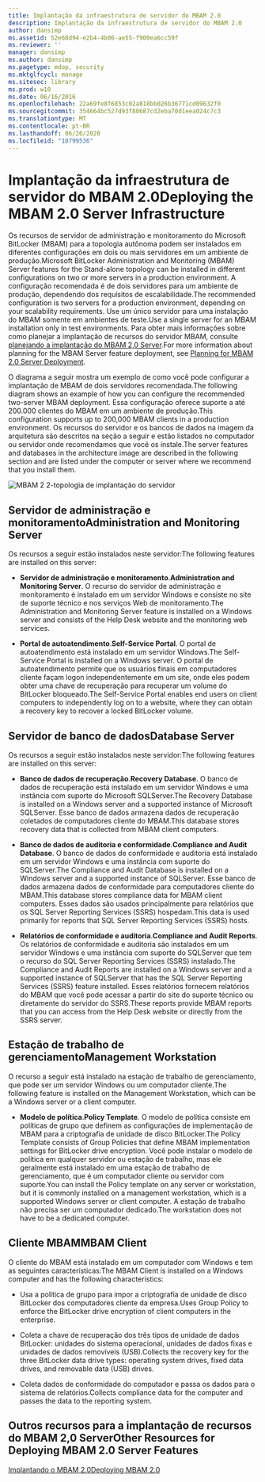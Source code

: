 ```yaml
---
title: Implantação da infraestrutura de servidor do MBAM 2.0
description: Implantação da infraestrutura de servidor do MBAM 2.0
author: dansimp
ms.assetid: 52e68d94-e2b4-4b06-ae55-f900ea6cc59f
ms.reviewer: ''
manager: dansimp
ms.author: dansimp
ms.pagetype: mdop, security
ms.mktglfcycl: manage
ms.sitesec: library
ms.prod: w10
ms.date: 06/16/2016
ms.openlocfilehash: 22a69fe8f6853c02a818bb026b36771cd09632f0
ms.sourcegitcommit: 354664bc527d93f80687cd2eba70d1eea024c7c3
ms.translationtype: MT
ms.contentlocale: pt-BR
ms.lasthandoff: 06/26/2020
ms.locfileid: "10799536"
---
```

# <span data-ttu-id="5e992-103">Implantação da infraestrutura de servidor do MBAM 2.0</span><span class="sxs-lookup"><span data-stu-id="5e992-103">Deploying the MBAM 2.0 Server Infrastructure</span></span>


<span data-ttu-id="5e992-104">Os recursos de servidor de administração e monitoramento do Microsoft BitLocker (MBAM) para a topologia autônoma podem ser instalados em diferentes configurações em dois ou mais servidores em um ambiente de produção.</span><span class="sxs-lookup"><span data-stu-id="5e992-104">Microsoft BitLocker Administration and Monitoring (MBAM) Server features for the Stand-alone topology can be installed in different configurations on two or more servers in a production environment.</span></span> <span data-ttu-id="5e992-105">A configuração recomendada é de dois servidores para um ambiente de produção, dependendo dos requisitos de escalabilidade.</span><span class="sxs-lookup"><span data-stu-id="5e992-105">The recommended configuration is two servers for a production environment, depending on your scalability requirements.</span></span> <span data-ttu-id="5e992-106">Use um único servidor para uma instalação do MBAM somente em ambientes de teste.</span><span class="sxs-lookup"><span data-stu-id="5e992-106">Use a single server for an MBAM installation only in test environments.</span></span> <span data-ttu-id="5e992-107">Para obter mais informações sobre como planejar a implantação de recursos do servidor MBAM, consulte [planejando a implantação do MBAM 2,0 Server](planning-for-mbam-20-server-deployment-mbam-2.md).</span><span class="sxs-lookup"><span data-stu-id="5e992-107">For more information about planning for the MBAM Server feature deployment, see [Planning for MBAM 2.0 Server Deployment](planning-for-mbam-20-server-deployment-mbam-2.md).</span></span>

<span data-ttu-id="5e992-108">O diagrama a seguir mostra um exemplo de como você pode configurar a implantação de MBAM de dois servidores recomendada.</span><span class="sxs-lookup"><span data-stu-id="5e992-108">The following diagram shows an example of how you can configure the recommended two-server MBAM deployment.</span></span> <span data-ttu-id="5e992-109">Essa configuração oferece suporte a até 200.000 clientes do MBAM em um ambiente de produção.</span><span class="sxs-lookup"><span data-stu-id="5e992-109">This configuration supports up to 200,000 MBAM clients in a production environment.</span></span> <span data-ttu-id="5e992-110">Os recursos do servidor e os bancos de dados na imagem da arquitetura são descritos na seção a seguir e estão listados no computador ou servidor onde recomendamos que você os instale.</span><span class="sxs-lookup"><span data-stu-id="5e992-110">The server features and databases in the architecture image are described in the following section and are listed under the computer or server where we recommend that you install them.</span></span>

![MBAM 2 2-topologia de implantação do servidor](images/mbam2-3-servers.gif)

## <span data-ttu-id="5e992-112">Servidor de administração e monitoramento</span><span class="sxs-lookup"><span data-stu-id="5e992-112">Administration and Monitoring Server</span></span>


<span data-ttu-id="5e992-113">Os recursos a seguir estão instalados neste servidor:</span><span class="sxs-lookup"><span data-stu-id="5e992-113">The following features are installed on this server:</span></span>

-   <span data-ttu-id="5e992-114">**Servidor de administração e monitoramento**.</span><span class="sxs-lookup"><span data-stu-id="5e992-114">**Administration and Monitoring Server**.</span></span> <span data-ttu-id="5e992-115">O recurso do servidor de administração e monitoramento é instalado em um servidor Windows e consiste no site de suporte técnico e nos serviços Web de monitoramento.</span><span class="sxs-lookup"><span data-stu-id="5e992-115">The Administration and Monitoring Server feature is installed on a Windows server and consists of the Help Desk website and the monitoring web services.</span></span>

-   <span data-ttu-id="5e992-116">**Portal de autoatendimento**.</span><span class="sxs-lookup"><span data-stu-id="5e992-116">**Self-Service Portal**.</span></span> <span data-ttu-id="5e992-117">O portal de autoatendimento está instalado em um servidor Windows.</span><span class="sxs-lookup"><span data-stu-id="5e992-117">The Self-Service Portal is installed on a Windows server.</span></span> <span data-ttu-id="5e992-118">O portal de autoatendimento permite que os usuários finais em computadores cliente façam logon independentemente em um site, onde eles podem obter uma chave de recuperação para recuperar um volume do BitLocker bloqueado.</span><span class="sxs-lookup"><span data-stu-id="5e992-118">The Self-Service Portal enables end users on client computers to independently log on to a website, where they can obtain a recovery key to recover a locked BitLocker volume.</span></span>

## <span data-ttu-id="5e992-119">Servidor de banco de dados</span><span class="sxs-lookup"><span data-stu-id="5e992-119">Database Server</span></span>


<span data-ttu-id="5e992-120">Os recursos a seguir estão instalados neste servidor:</span><span class="sxs-lookup"><span data-stu-id="5e992-120">The following features are installed on this server:</span></span>

-   <span data-ttu-id="5e992-121">**Banco de dados de recuperação**.</span><span class="sxs-lookup"><span data-stu-id="5e992-121">**Recovery Database**.</span></span> <span data-ttu-id="5e992-122">O banco de dados de recuperação está instalado em um servidor Windows e uma instância com suporte do Microsoft SQLServer.</span><span class="sxs-lookup"><span data-stu-id="5e992-122">The Recovery Database is installed on a Windows server and a supported instance of Microsoft SQLServer.</span></span> <span data-ttu-id="5e992-123">Esse banco de dados armazena dados de recuperação coletados de computadores cliente do MBAM.</span><span class="sxs-lookup"><span data-stu-id="5e992-123">This database stores recovery data that is collected from MBAM client computers.</span></span>

-   <span data-ttu-id="5e992-124">**Banco de dados de auditoria e conformidade**.</span><span class="sxs-lookup"><span data-stu-id="5e992-124">**Compliance and Audit Database**.</span></span> <span data-ttu-id="5e992-125">O banco de dados de conformidade e auditoria está instalado em um servidor Windows e uma instância com suporte do SQLServer.</span><span class="sxs-lookup"><span data-stu-id="5e992-125">The Compliance and Audit Database is installed on a Windows server and a supported instance of SQLServer.</span></span> <span data-ttu-id="5e992-126">Esse banco de dados armazena dados de conformidade para computadores cliente do MBAM.</span><span class="sxs-lookup"><span data-stu-id="5e992-126">This database stores compliance data for MBAM client computers.</span></span> <span data-ttu-id="5e992-127">Esses dados são usados principalmente para relatórios que os SQL Server Reporting Services (SSRS) hospedam.</span><span class="sxs-lookup"><span data-stu-id="5e992-127">This data is used primarily for reports that SQL Server Reporting Services (SSRS) hosts.</span></span>

-   <span data-ttu-id="5e992-128">**Relatórios de conformidade e auditoria**.</span><span class="sxs-lookup"><span data-stu-id="5e992-128">**Compliance and Audit Reports**.</span></span> <span data-ttu-id="5e992-129">Os relatórios de conformidade e auditoria são instalados em um servidor Windows e uma instância com suporte do SQLServer que tem o recurso do SQL Server Reporting Services (SSRS) instalado.</span><span class="sxs-lookup"><span data-stu-id="5e992-129">The Compliance and Audit Reports are installed on a Windows server and a supported instance of SQLServer that has the SQL Server Reporting Services (SSRS) feature installed.</span></span> <span data-ttu-id="5e992-130">Esses relatórios fornecem relatórios do MBAM que você pode acessar a partir do site do suporte técnico ou diretamente do servidor do SSRS.</span><span class="sxs-lookup"><span data-stu-id="5e992-130">These reports provide MBAM reports that you can access from the Help Desk website or directly from the SSRS server.</span></span>

## <span data-ttu-id="5e992-131">Estação de trabalho de gerenciamento</span><span class="sxs-lookup"><span data-stu-id="5e992-131">Management Workstation</span></span>


<span data-ttu-id="5e992-132">O recurso a seguir está instalado na estação de trabalho de gerenciamento, que pode ser um servidor Windows ou um computador cliente.</span><span class="sxs-lookup"><span data-stu-id="5e992-132">The following feature is installed on the Management Workstation, which can be a Windows server or a client computer.</span></span>

-   <span data-ttu-id="5e992-133">**Modelo de política**.</span><span class="sxs-lookup"><span data-stu-id="5e992-133">**Policy Template**.</span></span> <span data-ttu-id="5e992-134">O modelo de política consiste em políticas de grupo que definem as configurações de implementação de MBAM para a criptografia de unidade de disco BitLocker.</span><span class="sxs-lookup"><span data-stu-id="5e992-134">The Policy Template consists of Group Policies that define MBAM implementation settings for BitLocker drive encryption.</span></span> <span data-ttu-id="5e992-135">Você pode instalar o modelo de política em qualquer servidor ou estação de trabalho, mas ele geralmente está instalado em uma estação de trabalho de gerenciamento, que é um computador cliente ou servidor com suporte.</span><span class="sxs-lookup"><span data-stu-id="5e992-135">You can install the Policy template on any server or workstation, but it is commonly installed on a management workstation, which is a supported Windows server or client computer.</span></span> <span data-ttu-id="5e992-136">A estação de trabalho não precisa ser um computador dedicado.</span><span class="sxs-lookup"><span data-stu-id="5e992-136">The workstation does not have to be a dedicated computer.</span></span>

## <a href="" id="---------mbam-client"></a> <span data-ttu-id="5e992-137">Cliente MBAM</span><span class="sxs-lookup"><span data-stu-id="5e992-137">MBAM Client</span></span>


<span data-ttu-id="5e992-138">O cliente do MBAM está instalado em um computador com Windows e tem as seguintes características:</span><span class="sxs-lookup"><span data-stu-id="5e992-138">The MBAM Client is installed on a Windows computer and has the following characteristics:</span></span>

-   <span data-ttu-id="5e992-139">Usa a política de grupo para impor a criptografia de unidade de disco BitLocker dos computadores cliente da empresa.</span><span class="sxs-lookup"><span data-stu-id="5e992-139">Uses Group Policy to enforce the BitLocker drive encryption of client computers in the enterprise.</span></span>

-   <span data-ttu-id="5e992-140">Coleta a chave de recuperação dos três tipos de unidade de dados BitLocker: unidades do sistema operacional, unidades de dados fixas e unidades de dados removíveis (USB).</span><span class="sxs-lookup"><span data-stu-id="5e992-140">Collects the recovery key for the three BitLocker data drive types: operating system drives, fixed data drives, and removable data (USB) drives.</span></span>

-   <span data-ttu-id="5e992-141">Coleta dados de conformidade do computador e passa os dados para o sistema de relatórios.</span><span class="sxs-lookup"><span data-stu-id="5e992-141">Collects compliance data for the computer and passes the data to the reporting system.</span></span>

## <span data-ttu-id="5e992-142">Outros recursos para a implantação de recursos do MBAM 2,0 Server</span><span class="sxs-lookup"><span data-stu-id="5e992-142">Other Resources for Deploying MBAM 2.0 Server Features</span></span>


[<span data-ttu-id="5e992-143">Implantando o MBAM 2.0</span><span class="sxs-lookup"><span data-stu-id="5e992-143">Deploying MBAM 2.0</span></span>](deploying-mbam-20-mbam-2.md)

 

 





